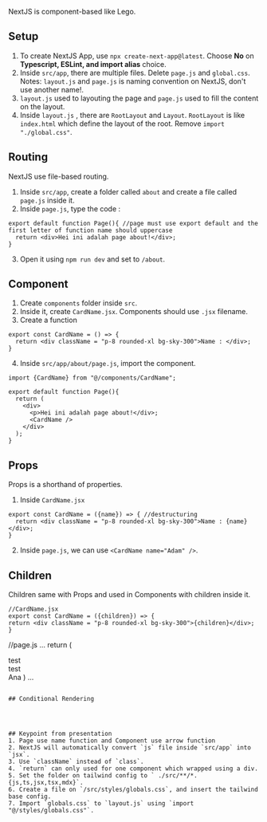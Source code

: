 NextJS is component-based like Lego.

## Setup

1. To create NextJS App, use `npx create-next-app@latest`. Choose **No** on **Typescript, ESLint, and import alias** choice.
2. Inside `src/app`, there are multiple files. Delete `page.js` and `global.css`. Notes: `layout.js` and `page.js` is naming convention on NextJS, don't use another name!.
3. `layout.js` used to layouting the page and `page.js` used to fill the content on the layout.
4. Inside `layout.js` , there are `RootLayout` and `Layout`. `RootLayout` is like `index.html` which define the layout of the root. Remove `import "./global.css"`.

## Routing

NextJS use file-based routing.
1. Inside `src/app`, create a folder called `about` and create a file called `page.js` inside it.
2. Inside `page.js`, type the code :
```
export default function Page(){ //page must use export default and the first letter of function name should uppercase
  return <div>Hei ini adalah page about!</div>;
}
```
3. Open it using `npm run dev` and set to `/about`.

## Component

1. Create `components` folder inside `src`.
2. Inside it, create `CardName.jsx`. Components should use `.jsx` filename. 
3. Create a function
```
export const CardName = () => {
  return <div className = "p-8 rounded-xl bg-sky-300">Name : </div>;
}
```
4. Inside `src/app/about/page.js`, import the component.
```
import {CardName} from "@/components/CardName";

export default function Page(){
  return (
    <div>
      <p>Hei ini adalah page about!</div>;
      <CardName />
    </div>
  );
}
```

## Props

Props is a shorthand of properties.
1. Inside `CardName.jsx` 
```
export const CardName = ({name}) => { //destructuring
  return <div className = "p-8 rounded-xl bg-sky-300">Name : {name} </div>;
}
```
2. Inside `page.js`, we can use `<CardName name="Adam" />`.

## Children

Children same with Props and used in Components with children inside it.

```
//CardName.jsx
export const CardName = ({children}) => { 
return <div className = "p-8 rounded-xl bg-sky-300">{children}</div>;
}

```
//page.js
...
return (
  <div>
    <CardName>
      <div>test</div>
      <div>test</div>
    </CardName>
    <CardName>Ana</CardName>
)
...

```

## Conditional Rendering




## Keypoint from presentation
1. Page use name function and Component use arrow function
2. NextJS will automatically convert `js` file inside `src/app` into `jsx`.
3. Use `className` instead of `class`.
4. `return` can only used for one component which wrapped using a div.
5. Set the folder on tailwind config to ` ./src/**/*.{js,ts,jsx,tsx,mdx}`.
6. Create a file on `/src/styles/globals.css`, and insert the tailwind base config.
7. Import `globals.css` to `layout.js` using `import "@/styles/globals.css"`.
